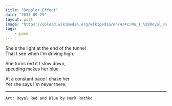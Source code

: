 ```yaml
---
title: "Doppler Effect"
date: "2017-09-29"
layout: post
image: "https://upload.wikimedia.org/wikipedia/en/4/4c/No_1_%28Royal_Red_and_Blue%29_by_Mark_Rothko_%281954%29.jpg"
tags: 
    - poem
---
```



She's the light at the end of the tunnel   
That I see when I'm driving high.  

She turns red if I slow down,  
speeding makes her blue.  

At a constant pace I chase her   
Yet she says I'm never there.  

***
`Art: Royal Red and Blue by Mark Rothko`